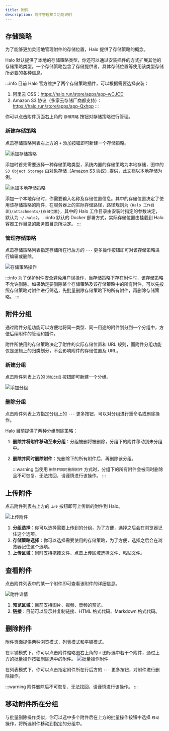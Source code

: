 ```yaml
---
title: 附件
description: 附件管理相关功能说明
---
```


## 存储策略

为了能够更加灵活地管理附件的存储位置，Halo 提供了存储策略的概念。

Halo 默认提供了本地的存储策略类型，你还可以通过安装插件的方式扩展其他的存储策略类型。一个存储策略包含了存储提供者，具体存储位置等使用该类型存储所必要的各种信息。

:::info
目前 Halo 官方维护了两个存储策略插件，可以根据需要选择安装：

1. 阿里云 OSS：<https://halo.run/store/apps/app-wCJCD>
2. Amazon S3 协议（多家云存储厂商都支持）：<https://halo.run/store/apps/app-Qxhpp>
:::

你可以点击附件页面右上角的 `存储策略` 按钮对存储策略进行管理。

### 新建存储策略

点击存储策略列表右上方的 `+` 添加按钮即可新建一个存储策略。

![添加存储策略](/img/user-guide/attachments/attachment-policy-add.png)

添加时首先需要选择一种存储策略类型，系统内置的存储策略为本地存储，图中的 `S3 Object Storage` 由[对象存储（Amazon S3 协议）](https://halo.run/store/apps/app-Qxhpp)提供，此文档以本地存储为例。

![添加本地存储策略](/img/user-guide/attachments/attachment-policy-add-local.png)

添加一个本地存储时，你需要输入名称及存储位置信息。其中的存储位置决定了使用该存储策略的附件，在服务器上的实际存储路径，路径规则为 `{Halo 工作目录}/attachments/{存储位置}`，其中的 Halo 工作目录由安装时指定的参数决定，默认为 `~/.halo2`。
:::info
默认的 Docker 部署方式，实际存储位置由挂载到 Halo 容器工作目录的服务器目录所决定。
:::

### 管理存储策略

点击存储策略列表指定存储所在行后方的 `···` 更多操作按钮即可对该存储策略进行编辑或删除。

![存储策略操作](/img/user-guide/attachments/attachment-policy-operate.png)

:::info
为了保护附件安全避免用户误操作，当存储策略下存在附件时，该存储策略不允许删除。如果确定要删除某个存储策略及该存储策略中的所有附件，可以先按照存储策略对附件进行筛选，先批量删除存储策略下的所有附件，再删除存储策略。
:::

## 附件分组

通过附件分组功能可以方便地将同一类型、同一用途的附件划分到一个分组中，方便后续附件的管理和插件。

附件所使用的存储策略决定了附件的实际存储位置和 URL 规则，而附件分组功能仅是逻辑上的归类划分，不会影响附件的存储位置及 URL。

### 新建分组

点击附件列表上方的 `添加分组` 按钮即可新建一个分组。

![添加分组](/img/user-guide/attachments/attachment-group-add.png)

### 删除分组

点击附件列表上方指定分组上的 `···` 更多按钮，可以对分组进行重命名或删除操作。

Halo 目前提供了两种分组删除策略：

1. **删除并将附件移动至未分组**：分组被删将被删除，分组下的附件移动到未分组中。
2. **删除并同时删除附件**：先删除下的所有附件后，再删除该分组。

    :::warning
    当使用 `删除并同时删除附件` 方式时，分组下的所有附件会被同时删除且不可恢复、无法找回，请谨慎进行该操作。
    :::

## 上传附件

点击附件列表右上方的 `上传` 按钮即可上传新的附件到 Halo。

![上传附件](/img/user-guide/attachments/attachment-upload.png)

1. **分组选择**：你可以选择需要上传到的分组，为了方便，选择之后会在浏览器记住这个选项。
2. **存储策略选择**：你可以选择需要使用的存储策略，为了方便，选择之后会在浏览器记住这个选项。
3. **上传区域**：同时支持拖拽文件、点击上传区域选择文件、粘贴文件。

## 查看附件

点击附件列表中的某一个附件即可查看该附件的详细信息。

![附件详情](/img/user-guide/attachments/attachment-detail.png)

1. **预览区域**：目前支持图片、视频、音频的预览。
2. **链接**：目前可以显示并复制链接、HTML 格式代码、Markdown 格式代码。

## 删除附件

附件页面提供两种浏览模式，列表模式和平铺模式。

在平铺模式下，你可以点击附件缩略图右上角的 `√` 图标选中若干个附件，通过上方的批量操作按钮删除选中的附件。
![批量操作附件](/img/user-guide/attachments/attachment-batch-operate.png)

在列表模式下，你可以点击指定附件所在行后方的 `···` 更多按钮，对附件进行删除操作。

:::warning
附件删除后不可恢复、无法找回，请谨慎进行该操作。
:::

## 移动附件所在分组

与批量删除操作类似，你可以选中多个附件后在上方的批量操作按钮中选择 `移动` 操作，将所选附件移动到指定的分组中。
